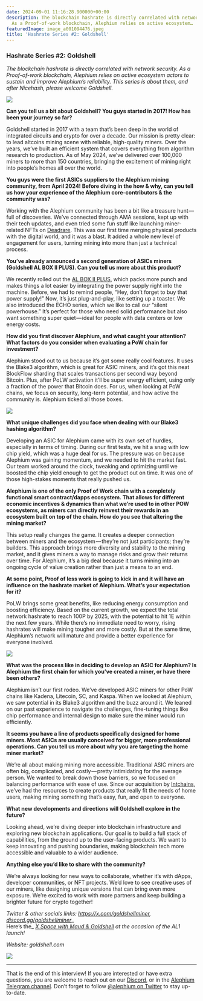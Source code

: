 ```yaml
---
date: 2024-09-01 11:16:28.900000+00:00
description: The blockchain hashrate is directly correlated with network security.
  As a Proof-of-work blockchain, Alephium relies on active ecosystem…
featuredImage: image_a001094476.jpeg
title: 'Hashrate Series #2: Goldshell'
---
```


### Hashrate Series \#2: Goldshell

_The blockchain hashrate is directly correlated with network security. As a Proof-of-work blockchain, Alephium relies on active ecosystem actors to sustain and improve Alephium’s reliability. This series is about them, and after Nicehash, please welcome Goldshell._

![](image_a001094476.jpeg)

**Can you tell us a bit about Goldshell? You guys started in 2017! How has been your journey so far?**

Goldshell started in 2017 with a team that’s been deep in the world of integrated circuits and crypto for over a decade. Our mission is pretty clear: to lead altcoins mining scene with reliable, high-quality miners. Over the years, we’ve built an efficient system that covers everything from algorithm research to production. As of May 2024, we’ve delivered over 100,000 miners to more than 150 countries, bringing the excitement of mining right into people’s homes all over the world.

**You guys were the first ASICs suppliers to the Alephium mining community, from April 2024! Before diving in the how & why, can you tell us how your experience of the Alephium core-contributors & the community was?**

Working with the Alephium community has been a bit like a treasure hunt — full of discoveries. We’ve connected through AMA sessions, kept up with their tech updates, and even tried some fun stuff like launching miner-related NFTs on <a href="https://deadrare.io/" class="markup--anchor markup--p-anchor" data-href="https://deadrare.io/" rel="noopener" target="_blank">Deadrare</a>. This was our first time merging physical products with the digital world, and it was a blast. It added a whole new level of engagement for users, turning mining into more than just a technical process.

**You’ve already announced a second generation of ASICs miners (Goldshell AL BOX II PLUS). Can you tell us more about this product?**

We recently rolled out the <a href="https://www.goldshell.com/product/goldshell-al-box-%E2%85%B1-plus/" class="markup--anchor markup--p-anchor" data-href="https://www.goldshell.com/product/goldshell-al-box-%E2%85%B1-plus/" rel="noopener" target="_blank">AL BOX II PLUS</a>, which packs more punch and makes things a lot easier by integrating the power supply right into the machine. Before, we had to remind people, “Hey, don’t forget to buy that power supply!” Now, it’s just plug-and-play, like setting up a toaster. We also introduced the ECHO series, which we like to call our “silent powerhouse.” It’s perfect for those who need solid performance but also want something super quiet — ideal for people with data centers or low energy costs.

**How did you first discover Alephium, and what caught your attention? What factors do you consider when evaluating a PoW chain for investment?**

Alephium stood out to us because it’s got some really cool features. It uses the Blake3 algorithm, which is great for ASIC miners, and it’s got this neat BlockFlow sharding that scales transactions per second way beyond Bitcoin. Plus, after PoLW activation it’ll be super energy efficient, using only a fraction of the power that Bitcoin does. For us, when looking at PoW chains, we focus on security, long-term potential, and how active the community is. Alephium ticked all those boxes.

![](image_3c1701fb03.jpeg)

**What unique challenges did you face when dealing with our Blake3 hashing algorithm?**

Developing an ASIC for Alephium came with its own set of hurdles, especially in terms of timing. During our first tests, we hit a snag with low chip yield, which was a huge deal for us. The pressure was on because Alephium was gaining momentum, and we needed to hit the market fast. Our team worked around the clock, tweaking and optimizing until we boosted the chip yield enough to get the product out on time. It was one of those high-stakes moments that really pushed us.

**Alephium is one of the only Proof of Work chain with a completely functional smart contract/dapps ecosystem. That allows for different economic incentives & dynamics than what we’re used to in other POW ecosystems, as miners can directly reinvest their rewards in an ecosystem built on top of the chain. How do you see that altering the mining market?**

This setup really changes the game. It creates a deeper connection between miners and the ecosystem — they’re not just participants; they’re builders. This approach brings more diversity and stability to the mining market, and it gives miners a way to manage risks and grow their returns over time. For Alephium, it’s a big deal because it turns mining into an ongoing cycle of value creation rather than just a means to an end.

**At some point, Proof of less work is going to kick in and it will have an influence on the hashrate market of Alephium. What’s your expectation for it?**

PoLW brings some great benefits, like reducing energy consumption and boosting efficiency. Based on the current growth, we expect the total network hashrate to reach 100P by 2025, with the potential to hit 1E within the next few years. While there’s no immediate need to worry, rising hashrates will make mining tougher and more costly. But at the same time, Alephium’s network will mature and provide a better experience for everyone involved.

![](image_cc2f3b1c93.jpg)

**What was the process like in deciding to develop an ASIC for Alephium? Is Alephium the first chain for which you’ve created a miner, or have there been others?**

Alephium isn’t our first rodeo. We’ve developed ASIC miners for other PoW chains like Kadena, Litecoin, SC, and Kaspa. When we looked at Alephium, we saw potential in its Blake3 algorithm and the buzz around it. We leaned on our past experience to navigate the challenges, fine-tuning things like chip performance and internal design to make sure the miner would run efficiently.

**It seems you have a line of products specifically designed for home miners. Most ASICs are usually conceived for bigger, more professional operations. Can you tell us more about why you are targeting the home miner market?**

We’re all about making mining more accessible. Traditional ASIC miners are often big, complicated, and costly — pretty intimidating for the average person. We wanted to break down those barriers, so we focused on balancing performance with ease of use. Since our acquisition by <a href="https://intchains.com/" class="markup--anchor markup--p-anchor" data-href="https://intchains.com/" rel="noopener" target="_blank">Intchains</a>, we’ve had the resources to create products that really fit the needs of home users, making mining something that’s easy, fun, and open to everyone.

**What new developments and directions will Goldshell explore in the future?**

Looking ahead, we’re diving deeper into blockchain infrastructure and exploring new blockchain applications. Our goal is to build a full stack of capabilities, from the ground up to the user-facing products. We want to keep innovating and pushing boundaries, making blockchain tech more accessible and valuable to a wider audience.

**Anything else you’d like to share with the community?**

We’re always looking for new ways to collaborate, whether it’s with dApps, developer communities, or NFT projects. We’d love to see creative uses of our miners, like designing unique versions that can bring even more exposure. We’re excited to work with more partners and keep building a brighter future for crypto together!

_Twitter & other socials links:_ <a href="https://x.com/goldshellminer" class="markup--anchor markup--p-anchor" data-href="https://x.com/goldshellminer" rel="noopener" target="_blank"><em>https://x.com/goldshellminer</em></a>_,_ <a href="https://t.co/tg2fxjuAR9" class="markup--anchor markup--p-anchor" data-href="https://t.co/tg2fxjuAR9" rel="noopener" target="_blank"><em>discord.gg/goldshellminer</em></a>_  
Here’s the_ <a href="https://x.com/i/spaces/1BRJjPeAbYNKw" class="markup--anchor markup--p-anchor" data-href="https://x.com/i/spaces/1BRJjPeAbYNKw" rel="noopener" target="_blank"><em>X Space with Maud &amp; Goldshell</em></a> _at the occasion of the AL1 launch!_

_Website: goldshell.com_

![](image_313754cc40.jpg)

---

That is the end of this interview! If you are interested or have extra questions, you are welcome to reach out on our <a href="http://alephium.org/discord" class="markup--anchor markup--p-anchor" data-href="http://alephium.org/discord" rel="noopener ugc nofollow noopener" target="_blank">Discord</a>, or in the <a href="https://t.me/alephiumgroup" class="markup--anchor markup--p-anchor" data-href="https://t.me/alephiumgroup" rel="noopener ugc nofollow noopener" target="_blank">Alephium Telegram channel</a>. Don’t forget to follow <a href="https://twitter.com/alephium" class="markup--anchor markup--p-anchor" data-href="https://twitter.com/alephium" rel="noopener ugc nofollow noopener" target="_blank">@alephium on Twitter</a> to stay up-to-date.
